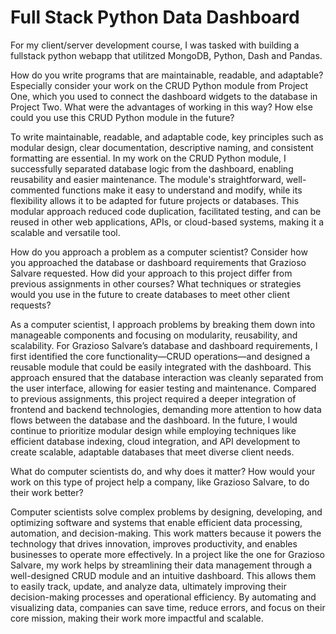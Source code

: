 # Full Stack Python Data Dashboard
For my client/server development course, I was tasked with building a fullstack python webapp that utilitzed MongoDB, Python, Dash and Pandas.

How do you write programs that are maintainable, readable, and adaptable? Especially consider your work on the CRUD Python module from Project One, which you used to connect the dashboard widgets to the database in Project Two. What were the advantages of working in this way? How else could you use this CRUD Python module in the future?

To write maintainable, readable, and adaptable code, key principles such as modular design, clear documentation, descriptive naming, and consistent formatting are essential. In my work on the CRUD Python module, I successfully separated database logic from the dashboard, enabling reusability and easier maintenance. The module's straightforward, well-commented functions make it easy to understand and modify, while its flexibility allows it to be adapted for future projects or databases. This modular approach reduced code duplication, facilitated testing, and can be reused in other web applications, APIs, or cloud-based systems, making it a scalable and versatile tool.


How do you approach a problem as a computer scientist? Consider how you approached the database or dashboard requirements that Grazioso Salvare requested. How did your approach to this project differ from previous assignments in other courses? What techniques or strategies would you use in the future to create databases to meet other client requests?


As a computer scientist, I approach problems by breaking them down into manageable components and focusing on modularity, reusability, and scalability. For Grazioso Salvare’s database and dashboard requirements, I first identified the core functionality—CRUD operations—and designed a reusable module that could be easily integrated with the dashboard. This approach ensured that the database interaction was cleanly separated from the user interface, allowing for easier testing and maintenance. Compared to previous assignments, this project required a deeper integration of frontend and backend technologies, demanding more attention to how data flows between the database and the dashboard. In the future, I would continue to prioritize modular design while employing techniques like efficient database indexing, cloud integration, and API development to create scalable, adaptable databases that meet diverse client needs.

What do computer scientists do, and why does it matter? How would your work on this type of project help a company, like Grazioso Salvare, to do their work better?

Computer scientists solve complex problems by designing, developing, and optimizing software and systems that enable efficient data processing, automation, and decision-making. This work matters because it powers the technology that drives innovation, improves productivity, and enables businesses to operate more effectively. In a project like the one for Grazioso Salvare, my work helps by streamlining their data management through a well-designed CRUD module and an intuitive dashboard. This allows them to easily track, update, and analyze data, ultimately improving their decision-making processes and operational efficiency. By automating and visualizing data, companies can save time, reduce errors, and focus on their core mission, making their work more impactful and scalable.
